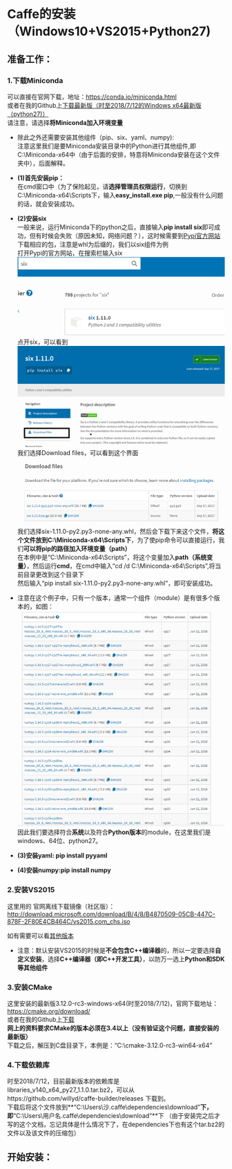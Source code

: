 

Caffe的安装（Windows10+VS2015+Python27)
======================================

准备工作：
------------------------
### 1.下载Miniconda

可以直接在官网下载，地址：https://conda.io/miniconda.html<br />
或者在我的Github上[下载最新版（时至2018/7/12的Windows x64最新版（python27)）](https://github.com/meisa233/Caffe/tree/master/Files%20about%20the%20installation%20of%20caffe)<br />
请注意，请选择**将Miniconda加入环境变量**

* 除此之外还需要安装其他组件（pip、six、yaml、numpy):<br />
注意这里我们是要Miniconda安装目录中的Python进行其他组件,即C:\Miniconda-x64中（由于后面的安排，特意将Miniconda安装在这个文件夹中），后面解释。<br />

* **(1)首先安装pip：**<br />
在cmd窗口中（为了保险起见，请**选择管理员权限运行**，切换到C:\Miniconda-x64\Scripts下，输入**easy_install.exe pip**,一般没有什么问题的话，就会安装成功。<br />

* **(2)安装six**<br />
一般来说，运行Miniconda下的python之后，直接输入**pip install six**即可成功，但有时候会失败（原因未知，网络问题？），这时候需要到[Pypi官方网站](https://pypi.org/)下载相应的包，注意是whl为后缀的，我们以six组件为例<br />
打开Pypi的官方网站，在搜索栏输入six<br />
![image](https://github.com/meisa233/Caffe/blob/master/Files%20about%20the%20installation%20of%20caffe/1.png "1.png")<br />
点开six，可以看到<br />
![image](https://github.com/meisa233/Caffe/blob/master/Files%20about%20the%20installation%20of%20caffe/2.png)<br />
我们选择Download files，可以看到这个界面<br />
![image](https://github.com/meisa233/Caffe/blob/master/Files%20about%20the%20installation%20of%20caffe/3.png)<br />
我们选择six-1.11.0-py2.py3-none-any.whl，然后会下载下来这个文件，**将这个文件放到C:\Miniconda-x64\Scripts下**，为了使pip命令可以直接运行，我们**可以将pip的路径加入环境变量（path）**<br />
在本例中是“C:\Miniconda-x64\Scripts”，将这个变量加入**path（系统变量）**，然后运行**cmd**，在cmd中输入“cd /d C:\Miniconda-x64\Scripts”,将当前目录更改到这个目录下<br />
然后输入“pip install six-1.11.0-py2.py3-none-any.whl”，即可安装成功。<br />
* 注意在这个例子中，只有一个版本，通常一个组件（module）是有很多个版本的，如图：<br />
![image](https://github.com/meisa233/Caffe/blob/master/Files%20about%20the%20installation%20of%20caffe/4.png)<br />
因此我们要选择符合**系统**以及符合**Python版本**的module，在这里我们是windows、64位、python27。<br />

* **(3)安装yaml: pip install pyyaml**

* **(4)安装numpy:pip install numpy**


### 2.安装VS2015

这里用的 官网离线下载镜像（社区版）：http://download.microsoft.com/download/B/4/8/B4870509-05CB-447C-878F-2F80E4CB464C/vs2015.com_chs.iso

如有需要可以看[其他版本](https://github.com/meisa233/Caffe/blob/master/VS2015%20Download.md)<br />

* 注意：默认安装VS2015的时候是**不会包含C++编译器**的，所以一定要选择**自定义安装**，选择**C++编译器（即C++开发工具）**，以防万一选上**Python和SDK等其他组件**

### 3.安装CMake

这里安装的最新版3.12.0-rc3-windows-x64(时至2018/7/12)，官网下载地址：https://cmake.org/download/<br />
或者在我的Github上[下载](https://github.com/meisa233/Caffe/blob/master/Files%20about%20the%20installation%20of%20caffe/cmake-3.12.0-rc3-win64-x64%20(1).7z)<br />
**网上的资料要求CMake的版本必须在3.4以上（没有验证这个问题，直接安装的最新版）**<br />
下载之后，解压到C盘目录下，本例是：“C:\cmake-3.12.0-rc3-win64-x64”

### 4.下载依赖库

时至2018/7/12，目前最新版本的依赖库是libraries_v140_x64_py27_1.1.0.tar.bz2，可以从https://github.com/willyd/caffe-builder/releases
下载到。<br />
下载后将这个文件放到**“C:\Users\沙\.caffe\dependencies\download”**下，即**“C:\Users\用户名\.caffe\dependencies\download”**下
（由于安装完之后才写的这个文档，忘记具体是什么情况下了，在dependencies下也有这个tar.bz2的文件以及该文件的压缩包）

开始安装：
------------------------

